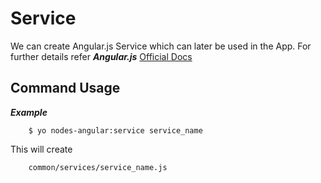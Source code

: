 Service
============
We can create Angular.js Service which can later be used in the App. For further details refer ***Angular.js*** 
[Official Docs](http://docs.angularjs.org/api/AUTO.$provide)



Command Usage
-------


***Example***

```
    $ yo nodes-angular:service service_name
```

This will create

```
    common/services/service_name.js
```
